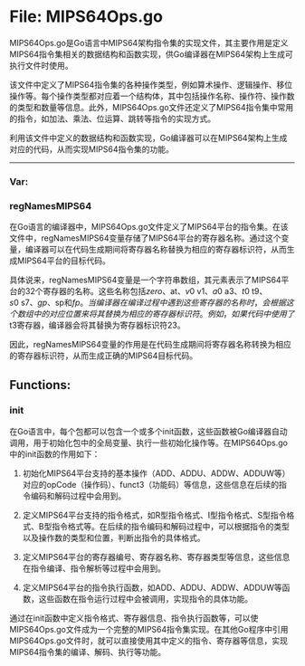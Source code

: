 # File: MIPS64Ops.go

MIPS64Ops.go是Go语言中MIPS64架构指令集的实现文件，其主要作用是定义MIPS64指令集相关的数据结构和函数实现，供Go编译器在MIPS64架构上生成可执行文件时使用。

该文件中定义了MIPS64指令集的各种操作类型，例如算术操作、逻辑操作、移位操作等。每个操作类型都对应着一个结构体，其中包括操作名称、操作符、操作数的类型和数量等信息。此外，MIPS64Ops.go文件还定义了MIPS64指令集中常用的指令，如加法、乘法、位运算、跳转等指令的实现方式。

利用该文件中定义的数据结构和函数实现，Go编译器可以在MIPS64架构上生成对应的代码，从而实现MIPS64指令集的功能。




---

### Var:

### regNamesMIPS64

在Go语言的编译器中，MIPS64Ops.go文件定义了MIPS64平台的指令集。在该文件中，regNamesMIPS64变量存储了MIPS64平台的寄存器名称。通过这个变量，编译器可以在代码生成期间将寄存器名称替换为相应的寄存器标识符，从而生成MIPS64平台的目标代码。

具体说来，regNamesMIPS64变量是一个字符串数组，其元素表示了MIPS64平台的32个寄存器的名称。这些名称包括$zero、$at、$v0~$v1、$a0~$a3、$t0~$t9、$s0~$s7、$gp、$sp和$fp。当编译器在编译过程中遇到这些寄存器的名称时，会根据这个数组中的对应位置来将其替换为相应的寄存器标识符。例如，如果代码中使用了$t3寄存器，编译器会将其替换为寄存器标识符23。

因此，regNamesMIPS64变量的作用是在代码生成期间将寄存器名称转换为相应的寄存器标识符，从而生成正确的MIPS64目标代码。



## Functions:

### init

在Go语言中，每个包都可以包含一个或多个init函数，这些函数被Go编译器自动调用，用于初始化包中的全局变量、执行一些初始化操作等。在MIPS64Ops.go中的init函数的作用如下：

1. 初始化MIPS64平台支持的基本操作（ADD、ADDU、ADDW、ADDUW等）对应的opCode（操作码）、funct3（功能码）等信息，这些信息在后续的指令编码和解码过程中会用到。

2. 定义MIPS64平台支持的指令格式，如R型指令格式、I型指令格式、S型指令格式、B型指令格式等。在后续的指令编码和解码过程中，可以根据指令的类型以及操作数的类型和位置，判断出指令的具体格式。

3. 定义MIPS64平台的寄存器编号、寄存器名称、寄存器类型等信息，这些信息在指令编译、指令解析等过程中会用到。

4. 定义MIPS64平台的指令执行函数，如ADD、ADDU、ADDW、ADDUW等函数，这些函数在指令运行过程中会被调用，实现指令的具体功能。

通过在init函数中定义指令格式、寄存器信息、指令执行函数等，可以使MIPS64Ops.go文件成为一个完整的MIPS64指令集实现。在其他Go程序中引用MIPS64Ops.go文件时，就可以直接使用其中定义的指令、寄存器等信息，实现MIPS64指令集的编译、解码、执行等功能。



